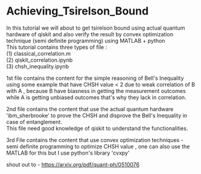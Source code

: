 # Achieving_Tsirelson_Bound
In this tutorial we will about to get tsirelson bound using actual quantum hardware of qiskit and also verify the result by convex optimization technique (semi definite programming) using MATLAB + python  
This tutorial contains three types of file :  
(1) classical_correlation.m  
(2) qiskit_correlation.ipynb  
(3) chsh_inequality.ipynb

1st file contains the content for the simple reasoning of Bell's Inequality using some example that have CHSH value < 2 due to weak correlation of B with A , because B have biasness in getting the measurement outcomes while A is getting unbiased outcomes that's why they lack in correlation.  
  
2nd file contains the content that use the actual quantum hardware 'ibm_sherbrooke' to prove the CHSH and disprove the Bell's Inequality in case of entanglement.  
This file need good knowledge of qiskit to understand the functionalities.  

3rd File contains the content that use convex optimization techniques - semi definite programming to optimize CHSH value , one can also use the MATLAB for this but I use python's library 'cvxpy'  

shout out to - https://arxiv.org/pdf/quant-ph/0510076

